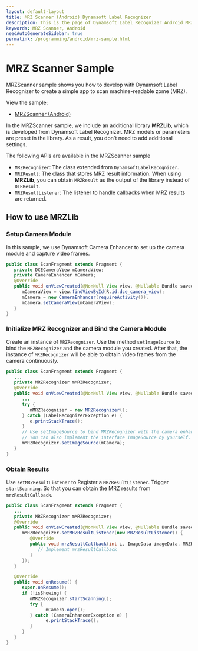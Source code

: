 ```yaml
---
layout: default-layout
title: MRZ Scanner (Android) Dynamsoft Label Recognizer
description: This is the page of Dynamsoft Label Recognizer Android MRZ Scanner sample.
keywords: MRZ Scanner, Android
needAutoGenerateSidebar: true
permalink: /programming/android/mrz-sample.html
---
```


# MRZ Scanner Sample

MRZScanner sample shows you how to develop with Dynamsoft Label Recognizer to create a simple app to scan machine-readable zome (MRZ).

View the sample:

- <a href="https://github.com/Dynamsoft/label-recognizer-mobile-samples/tree/master/android/MRZScanner" target="_blank">MRZScanner (Android)</a>

In the MRZScanner sample, we include an additional library **MRZLib**, which is developed from Dynamsoft Label Recognizer. MRZ models or parameters are preset in the library. As a result, you don't need to add additional settings.

The following APIs are available in the MRZScanner sample

- `MRZRecognizer`: The class extended from `DynamsoftLabelRecognizer`.
- `MRZResult`: The class that stores MRZ result information. When using **MRZLib**, you can obtain `MRZResult` as the output of the library instead of `DLRResult`.
- `MRZResultListener`: The listener to handle callbacks when MRZ results are returned.

## How to use MRZLib

### Setup Camera Module

In this sample, we use Dynamsoft Camera Enhancer to set up the camera module and capture video frames.

```java
public class ScanFragment extends Fragment {
   private DCECameraView mCameraView;
   private CameraEnhancer mCamera;
   @Override
   public void onViewCreated(@NonNull View view, @Nullable Bundle savedInstanceState) {
      mCameraView = view.findViewById(R.id.dce_camera_view);
      mCamera = new CameraEnhancer(requireActivity());
      mCamera.setCameraView(mCameraView);
   }
}
```

### Initialize MRZ Recognizer and Bind the Camera Module

Create an instance of `MRZRecognizer`. Use the method `setImageSource` to bind the `MRZRecognizer` and the camera module you created. After that, the instance of `MRZRecognizer` will be able to obtain video frames from the camera continuously.

```java
public class ScanFragment extends Fragment {
   ...
   private MRZRecognizer mMRZRecognizer;
   @Override
   public void onViewCreated(@NonNull View view, @Nullable Bundle savedInstanceState) {
      ...
      try {
         mMRZRecognizer = new MRZRecognizer();
      } catch (LabelRecognizerException e) {
         e.printStackTrace();
      }
      // Use setImageSource to bind MRZRecognizer with the camera enhancer.
      // You can also implement the interface ImageSource by yourself.
      mMRZRecognizer.setImageSource(mCamera);
   }
}
```

### Obtain Results

Use `setMRZResultListener` to Register a `MRZResultListener`. Trigger `startScanning`. So that you can obtain the MRZ results from `mrzResultCallback`.

```java
public class ScanFragment extends Fragment {
   ...
   private MRZRecognizer mMRZRecognizer;
   @Override
   public void onViewCreated(@NonNull View view, @Nullable Bundle savedInstanceState) {
      mMRZRecognizer.setMRZResultListener(new MRZResultListener() {
         @Override
         public void mrzResultCallback(int i, ImageData imageData, MRZResult mrzResult) {
            // Implement mrzResultCallback
         }
      });
   }

   @Override
   public void onResume() {
      super.onResume();
      if (!isShowing) {
         mMRZRecognizer.startScanning();
         try {
               mCamera.open();
         } catch (CameraEnhancerException e) {
               e.printStackTrace();
         }
      }
   }
}
```
